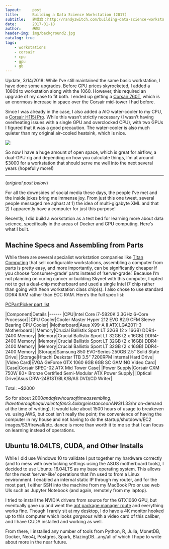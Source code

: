 ```yaml
---
layout:     post
title:      Building a Data Science Workstation (2017)
subtitle:   转载自：http://randyzwitch.com/building-data-science-workstation-2017/
date:       2017-01-18
author:     未知
header-img: img/background2.jpg
catalog: true
tags:
    - workstations
    - corsair
    - cpu
    - gpu
    - gb
---
```


Update, 3/14/2018: While I’ve still maintained the same basic workstation, I have done some upgrades. Before GPU prices skyrocketed, I added a 1080ti to workstation along with the 1060. However, this required an upgrade of my case to fit both. I ended up getting a [Corsair 760T](https://www.corsair.com/uk/en/Categories/Products/Cases/Graphite-Series%E2%84%A2-760T-Full-Tower-Windowed-Case/p/CC-9011073-WW), which is an enormous increase in space over the Corsair mid-tower I had before.

Since I was already in the case, I also added a AIO water-cooler to my CPU, a [Corsair H115i Pro](https://www.corsair.com/us/en/Categories/Products/Cooling/Hydro-Series%E2%84%A2-H115i-PRO-RGB-280mm-Liquid-CPU-Cooler/p/CW-9060032-WW). While this wasn’t strictly necessary (I wasn’t having overheating issues with a single GPU and overclocked CPU), with two GPUs I figured that it was a good precaution. The water-cooler is also much quieter than my original air-cooled heatsink, which is nice.

![](http://randyzwitch.com/assets/img/data-science-workstation-2018.JPG)


So now I have a huge amount of open space, which is great for airflow, a dual-GPU rig and depending on how you calculate things, I’m at around $3000 for a workstation that should serve me well into the next several years (hopefully more!)

---


(*original post below*)

For all the downsides of social media these days, the people I’ve met and the inside jokes bring me immense joy. From just this one tweet, several people messaged me aghast at 1) the idea of multi-gigabyte XML and that 2) I apparently have a computer for just this purpose!

Recently, I did build a workstation as a test bed for learning more about data science, specifically in the areas of Docker and GPU computing. Here’s what I built.

## Machine Specs and Assembling from Parts

While there are several specialist workstation companies like [Titan Computing](http://www.titancomputers.com/SearchResults.asp?Search=workstation) that sell configurable workstations, assembling a computer from parts is pretty easy, and more importantly, can be significantly cheaper if you choose ‘consumer-grade’ parts instead of ‘server-grade’. Because I’m not planning on curing cancer or building Skynet with this computer, I opted not to get a dual-chip motherboard and used a single Intel i7 chip rather than going with Xeon workstation class chip(s). I also chose to use standard DDR4 RAM rather than ECC RAM. Here’s the full spec list:

[PCPartPicker part list](https://pcpartpicker.com/list/TPwTjc)

|Component|Details
|------
|CPU|Intel Core i7-5820K 3.3GHz 6-Core Processor|
|CPU Cooler|Cooler Master Hyper 212 EVO 82.9 CFM Sleeve Bearing CPU Cooler|
|Motherboard|Asus X99-A II ATX LGA2011-3 Motherboard|
|Memory|Crucial Ballistix Sport LT 32GB (2 x 16GB) DDR4-2400 Memory|
|Memory|Crucial Ballistix Sport LT 32GB (2 x 16GB) DDR4-2400 Memory|
|Memory|Crucial Ballistix Sport LT 32GB (2 x 16GB) DDR4-2400 Memory|
|Memory|Crucial Ballistix Sport LT 32GB (2 x 16GB) DDR4-2400 Memory|
|Storage|Samsung 850 EVO-Series 250GB 2.5” Solid State Drive|
|Storage|Hitachi Deskstar 1TB 3.5” 7200RPM Internal Hard Drive|
|Video Card|EVGA GeForce GTX 1060 6GB 6GB SC GAMING Video Card|
|Case|Corsair SPEC-02 ATX Mid Tower Case|
|Power Supply|Corsair CXM 750W 80+ Bronze Certified Semi-Modular ATX Power Supply|
|Optical Drive|Asus DRW-24B1ST/BLK/B/AS DVD/CD Writer|

Total: ~$2000

So for about $2000 and a few hours of time assembling, I have the rough equivalent of an r3.4xlarge instance on AWS ($1.33/hr on-demand at the time of writing). It would take about 1500 hours of usage to breakeven vs. using AWS, but cost isn’t really the point; the convenience of having the computer in my house and not having to do the startup/shutdown/EC2 images/S3/firewall/etc. dance is more than worth it to me so that I can focus on learning instead of operations.

## Ubuntu 16.04LTS, CUDA, and Other Installs

While I did use Windows 10 to validate I put together my hardware correctly (and to mess with overlocking settings using the ASUS motherboard tools), I decided to use Ubuntu 16.04LTS as my base operating system. This allows for the most ‘server-like’ operations that I’m used to from a Linux environment. I enabled an internal static IP through my router, and for the most part, I either SSH into the machine from my MacBook Pro or use web UIs such as Jupyter Notebook (and again, remotely from my laptop).

I tried to install the NVIDIA drivers from source for the GTX1060 GPU, but eventually gave up and went the [apt package manager route](http://tipsonubuntu.com/2016/08/24/nvidia-367-44-support-titan-x-pascal-gtx-1060) and everything works fine. Though I rarely sit at my desktop, I do have a 4K monitor hooked up to this computer which looks *gorgeous* with a video card of this caliber, and I have CUDA installed and working as well.

From there, I installed any number of tools from Python, R, Julia, MonetDB, Docker, Neo4j, Postgres, Spark, BlazingDB…any/all of which I hope to write about more in the near future.
